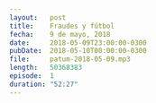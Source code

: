 ```yaml
---
layout:   post
title:    Fraudes y fútbol
fecha:    9 de mayo, 2018
date:     2018-05-09T23:00:00-0300
pubDate:  2018-05-10T00:00:00-0300
file:     patum-2018-05-09.mp3
length:   50368383
episode:  1
duration: "52:27"
---
```


